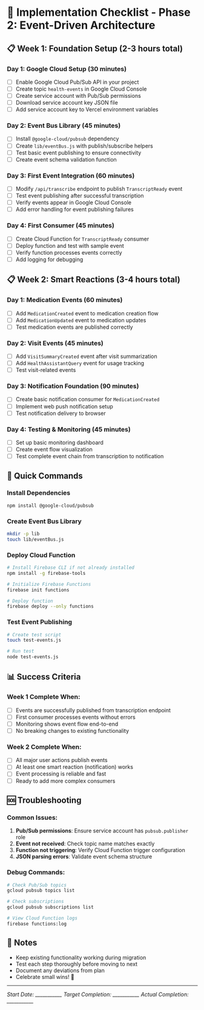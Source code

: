 # 🚀 Implementation Checklist - Phase 2: Event-Driven Architecture

## 📋 Week 1: Foundation Setup (2-3 hours total)

### Day 1: Google Cloud Setup (30 minutes)
- [ ] Enable Google Cloud Pub/Sub API in your project
- [ ] Create topic `health-events` in Google Cloud Console
- [ ] Create service account with Pub/Sub permissions
- [ ] Download service account key JSON file
- [ ] Add service account key to Vercel environment variables

### Day 2: Event Bus Library (45 minutes)
- [ ] Install `@google-cloud/pubsub` dependency
- [ ] Create `lib/eventBus.js` with publish/subscribe helpers
- [ ] Test basic event publishing to ensure connectivity
- [ ] Create event schema validation function

### Day 3: First Event Integration (60 minutes)
- [ ] Modify `/api/transcribe` endpoint to publish `TranscriptReady` event
- [ ] Test event publishing after successful transcription
- [ ] Verify events appear in Google Cloud Console
- [ ] Add error handling for event publishing failures

### Day 4: First Consumer (45 minutes)
- [ ] Create Cloud Function for `TranscriptReady` consumer
- [ ] Deploy function and test with sample event
- [ ] Verify function processes events correctly
- [ ] Add logging for debugging

## 📋 Week 2: Smart Reactions (3-4 hours total)

### Day 1: Medication Events (60 minutes)
- [ ] Add `MedicationCreated` event to medication creation flow
- [ ] Add `MedicationUpdated` event to medication updates
- [ ] Test medication events are published correctly

### Day 2: Visit Events (45 minutes)
- [ ] Add `VisitSummaryCreated` event after visit summarization
- [ ] Add `HealthAssistantQuery` event for usage tracking
- [ ] Test visit-related events

### Day 3: Notification Foundation (90 minutes)
- [ ] Create basic notification consumer for `MedicationCreated`
- [ ] Implement web push notification setup
- [ ] Test notification delivery to browser

### Day 4: Testing & Monitoring (45 minutes)
- [ ] Set up basic monitoring dashboard
- [ ] Create event flow visualization
- [ ] Test complete event chain from transcription to notification

## 🔧 Quick Commands

### Install Dependencies
```bash
npm install @google-cloud/pubsub
```

### Create Event Bus Library
```bash
mkdir -p lib
touch lib/eventBus.js
```

### Deploy Cloud Function
```bash
# Install Firebase CLI if not already installed
npm install -g firebase-tools

# Initialize Firebase Functions
firebase init functions

# Deploy function
firebase deploy --only functions
```

### Test Event Publishing
```bash
# Create test script
touch test-events.js

# Run test
node test-events.js
```

## 📊 Success Criteria

### Week 1 Complete When:
- [ ] Events are successfully published from transcription endpoint
- [ ] First consumer processes events without errors
- [ ] Monitoring shows event flow end-to-end
- [ ] No breaking changes to existing functionality

### Week 2 Complete When:
- [ ] All major user actions publish events
- [ ] At least one smart reaction (notification) works
- [ ] Event processing is reliable and fast
- [ ] Ready to add more complex consumers

## 🆘 Troubleshooting

### Common Issues:
1. **Pub/Sub permissions**: Ensure service account has `pubsub.publisher` role
2. **Event not received**: Check topic name matches exactly
3. **Function not triggering**: Verify Cloud Function trigger configuration
4. **JSON parsing errors**: Validate event schema structure

### Debug Commands:
```bash
# Check Pub/Sub topics
gcloud pubsub topics list

# Check subscriptions
gcloud pubsub subscriptions list

# View Cloud Function logs
firebase functions:log
```

## 📝 Notes

- Keep existing functionality working during migration
- Test each step thoroughly before moving to next
- Document any deviations from plan
- Celebrate small wins! 🎉

---

*Start Date: ___________*
*Target Completion: ___________*
*Actual Completion: ___________*
